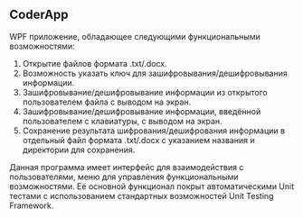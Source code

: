 ## CoderApp

WPF приложение, обладающее следующими функциональными возможностями:

1. Открытие файлов формата .txt/.docx.
2. Возможность указать ключ для зашифровывания/дешифровывания информации.
3. Зашифровывание/дешифровывание информации из открытого пользователем файла с выводом на экран.
4. Зашифровывание/дешифровывание информации, введённой пользователем с клавиатуры, с выводом на экран.
5. Сохранение результата шифрования/дешифрования информации в отдельный файл формата .txt/.docx с указанием названия и директории для сохранения.

Данная программа имеет интерфейс для взаимодействия с пользователями, меню для управления функциональными возможностями.
Её основной функционал покрыт автоматическими Unit тестами с использованием стандартных возможностей Unit Testing Framework.
